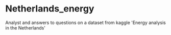 # Netherlands_energy
Analyst and answers to questions on a dataset from kaggle 'Energy analysis in the Netherlands'
